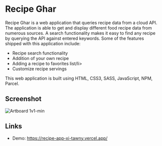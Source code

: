 <h1>Recipe Ghar</h1>

Recipe Ghar is a web application that queries recipe data from a cloud API. The application is able to get and display different food recipe data from numerous sources. A search functionality makes it easy to find any recipe by querying the API against entered keywords. Some of the features shipped with this application include:

<ul>
  <li>Recipe search functionality</li>
  <li>Addition of your own recipe</li>
  <li>Adding a recipe to favorites list/li>
  <li>Customize recipe servings</li>
</ul>

This web application is built using HTML, CSS3, SASS, JavaScript, NPM, Parcel.

<h2>Screenshot</h2>

![Artboard 1v1-min](https://user-images.githubusercontent.com/64320618/209995044-c50a23d7-d52b-4c1b-a7a5-d859ae7d680c.png)

<h2>Links</h2>

<ul>
  <li>Demo: <a href="https://recipecloud.netlify.app/" target="_blank">https://recipe-app-xi-tawny.vercel.app/</a></li>
</ul>

